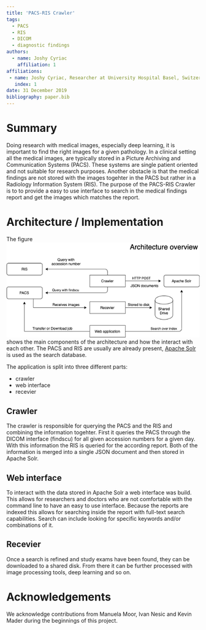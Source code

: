 ```yaml
---
title: 'PACS-RIS Crawler'
tags:
  - PACS
  - RIS
  - DICOM
  - diagnostic findings
authors:
  - name: Joshy Cyriac
    affiliation: 1
affiliations:
 - name: Joshy Cyriac, Researcher at University Hospital Basel, Switzerland
   index: 1
date: 31 December 2019
bibliography: paper.bib
---
```


# Summary

Doing research with medical images, especially deep learning, it is important to find the right images for a given pathology. In a clinical setting all the medical images, are typically stored in a Picture Archiving and Communication Systems (PACS). These systems are single patient oriented and not suitable for research purposes. Another obstacle is that the medical findings are not stored with the images togehter in the PACS but rather in a Radiology Information System (RIS). The purpose of the PACS-RIS Crawler is to to provide a easy to use interface to search in the medical findings report and get the images which matches the report.


# Architecture / Implementation

The figure ![architecture](architecture.png) shows the main components of the architecture and how the interact with each other. The PACS and RIS are usually are already present, [Apache Solr](http://lucene.apache.org/solr/) is used as the search database.

The application is split into three different parts:
 * crawler
 * web interface
 * recevier


## Crawler
The crawler is responsible for querying the PACS and the RIS and combining the information togehter. First it queries the PACS through the DICOM interface (findscu) for all given accession numbers for a given day. With this information the RIS is queried for the according report. Both of the information is merged into a single JSON document and then stored in Apache Solr.

## Web interface
To interact with the data stored in Apache Solr a web interface was build. This allows for researchers and doctors who are not comfortable with the command line to have an easy to use interface. Because the reports are indexed this allows for searching inside the report with full-text search capabilities. Search can include looking for specific keywords and/or combinations of it.

## Recevier
Once a search is refined and study exams have been found, they can be downloaded to a shared disk. From there it can be further processed with image processing tools, deep learning and so on.


# Acknowledgements

We acknowledge contributions from Manuela Moor, Ivan Nesic and Kevin Mader during the beginnings of this project.

